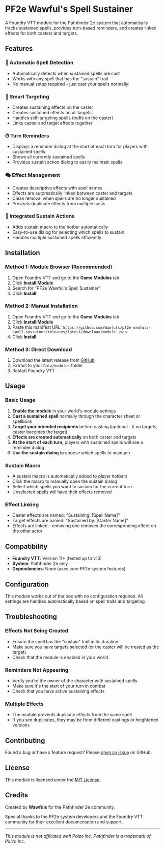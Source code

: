 # PF2e Wawful's Spell Sustainer

A Foundry VTT module for the Pathfinder 2e system that automatically tracks sustained spells, provides turn-based reminders, and creates linked effects for both casters and targets.

## Features

### 🔮 Automatic Spell Detection
- Automatically detects when sustained spells are cast
- Works with any spell that has the "sustain" trait
- No manual setup required - just cast your spells normally!

### 📍 Smart Targeting
- Creates sustaining effects on the caster
- Creates sustained effects on all targets
- Handles self-targeting spells (buffs on the caster)
- Links caster and target effects together

### ⏰ Turn Reminders
- Displays a reminder dialog at the start of each turn for players with sustained spells
- Shows all currently sustained spells
- Provides sustain action dialog to easily maintain spells

### 🎭 Effect Management
- Creates descriptive effects with spell names
- Effects are automatically linked between caster and targets
- Clean removal when spells are no longer sustained
- Prevents duplicate effects from multiple casts

### 🎲 Integrated Sustain Actions
- Adds sustain macro to the hotbar automatically
- Easy-to-use dialog for selecting which spells to sustain
- Handles multiple sustained spells efficiently

## Installation

### Method 1: Module Browser (Recommended)
1. Open Foundry VTT and go to the **Game Modules** tab
2. Click **Install Module**
3. Search for "PF2e Wawful's Spell Sustainer"
4. Click **Install**

### Method 2: Manual Installation
1. Open Foundry VTT and go to the **Game Modules** tab
2. Click **Install Module**
3. Paste this manifest URL: `https://github.com/Wawfuls/pf2e-wawfuls-spell-sustainer/releases/latest/download/module.json`
4. Click **Install**

### Method 3: Direct Download
1. Download the latest release from [GitHub](https://github.com/Wawfuls/pf2e-wawfuls-spell-sustainer/releases)
2. Extract to your `Data/modules` folder
3. Restart Foundry VTT

## Usage

### Basic Usage
1. **Enable the module** in your world's module settings
2. **Cast a sustained spell** normally through the character sheet or spellbook
3. **Target your intended recipients** before casting (optional - if no targets, caster becomes the target)
4. **Effects are created automatically** on both caster and targets
5. **At the start of each turn**, players with sustained spells will see a reminder dialog
6. **Use the sustain dialog** to choose which spells to maintain

### Sustain Macro
- A sustain macro is automatically added to player hotbars
- Click the macro to manually open the sustain dialog
- Select which spells you want to sustain for the current turn
- Unselected spells will have their effects removed

### Effect Linking
- Caster effects are named: "Sustaining: [Spell Name]"
- Target effects are named: "Sustained by: [Caster Name]"
- Effects are linked - removing one removes the corresponding effect on the other actor

## Compatibility

- **Foundry VTT**: Version 11+ (tested up to v13)
- **System**: Pathfinder 2e only
- **Dependencies**: None (uses core PF2e system features)

## Configuration

This module works out of the box with no configuration required. All settings are handled automatically based on spell traits and targeting.

## Troubleshooting

### Effects Not Being Created
- Ensure the spell has the "sustain" trait in its duration
- Make sure you have targets selected (or the caster will be treated as the target)
- Check that the module is enabled in your world

### Reminders Not Appearing
- Verify you're the owner of the character with sustained spells
- Make sure it's the start of your turn in combat
- Check that you have active sustaining effects

### Multiple Effects
- The module prevents duplicate effects from the same spell
- If you see duplicates, they may be from different castings or heightened versions

## Contributing

Found a bug or have a feature request? Please [open an issue](https://github.com/Wawfuls/pf2e-wawfuls-spell-sustainer/issues) on GitHub.

## License

This module is licensed under the [MIT License](LICENSE).

## Credits

Created by **Wawfuls** for the Pathfinder 2e community.

Special thanks to the PF2e system developers and the Foundry VTT community for their excellent documentation and support.

---

*This module is not affiliated with Paizo Inc. Pathfinder is a trademark of Paizo Inc.*